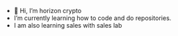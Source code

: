- 👋 Hi, I’m horizon crypto
-  I’m currently learning how to code and do repositories. 
- I am also learning sales with sales lab

<!---
simonkie/simonkie is a ✨ special ✨ repository because its `README.md` (this file) appears on your GitHub profile.
You can click the Preview link to take a look at your changes.
--->
